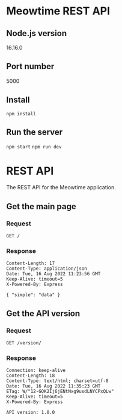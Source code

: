# Meowtime REST API

## Node.js version

16.16.0

## Port number

5000

## Install

`npm install`

## Run the server

`npm start`
`npm run dev`

# REST API

The REST API for the Meowtime application.

## Get the main page

### Request

`GET /`

### Response

```Connection: keep-alive
Content-Length: 17
Content-Type: application/json
Date: Tue, 16 Aug 2022 11:23:56 GMT
Keep-Alive: timeout=5
X-Powered-By: Express

{ "simple": "data" }
```

## Get the API version

### Request

`GET /version/`

### Response

```
Connection: keep-alive
Content-Length: 18
Content-Type: text/html; charset=utf-8
Date: Tue, 16 Aug 2022 11:35:23 GMT
ETag: W/"12-GOK2Ij6jENtNxg9usdLNYCPxQLw"
Keep-Alive: timeout=5
X-Powered-By: Express

API version: 1.0.0
```
